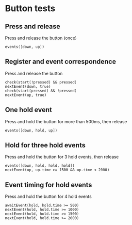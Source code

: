 # Button tests

## Press and release

Press and release the button (once)

    events([down, up])

## Register and event correspondence

Press and release the button

    check(start(!pressed) && pressed)
    nextEvent(down, true)
    check(start(pressed) && !pressed)
    nextEvent(up, true)

## One hold event

Press and hold the button for more than 500ms, then release

    events([down, hold, up])

## Hold for three hold events

Press and hold the button for 3 hold events, then release

    events([down, hold, hold, hold])
    nextEvent(up, up.time >= 1500 && up.time < 2000)

## Event timing for hold events

Press and hold the button for 4 hold events

    awaitEvent(hold, hold.time >= 500)
    nextEvent(hold, hold.time >= 1000)
    nextEvent(hold, hold.time >= 1500)
    nextEvent(hold, hold.time >= 2000)


